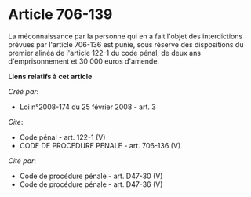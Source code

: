 # Article 706-139

La méconnaissance par la personne qui en a fait l'objet des interdictions prévues par l'article 706-136 est punie, sous
réserve des dispositions du premier alinéa de l'article 122-1 du code pénal, de deux ans d'emprisonnement et 30 000 euros
d'amende.

**Liens relatifs à cet article**

_Créé par_:

  - Loi n°2008-174 du 25 février 2008 - art. 3

_Cite_:

  - Code pénal - art. 122-1 (V)
  - CODE DE PROCEDURE PENALE - art. 706-136 (V)

_Cité par_:

  - Code de procédure pénale - art. D47-30 (V)
  - Code de procédure pénale - art. D47-36 (V)
